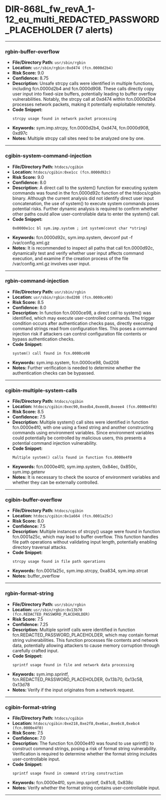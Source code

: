 # DIR-868L_fw_revA_1-12_eu_multi_REDACTED_PASSWORD_PLACEHOLDER (7 alerts)

---

### rgbin-buffer-overflow

- **File/Directory Path:** `usr/sbin/rgbin`
- **Location:** `usr/sbin/rgbin:0xd474 (fcn.0000d2b4)`
- **Risk Score:** 9.0
- **Confidence:** 8.75
- **Description:** Unsafe strcpy calls were identified in multiple functions, including fcn.0000d2b4 and fcn.0000d908. These calls directly copy user input into fixed-size buffers, potentially leading to buffer overflow vulnerabilities. Notably, the strcpy call at 0xd474 within fcn.0000d2b4 processes network packets, making it potentially exploitable remotely.
- **Code Snippet:**
  ```
  strcpy usage found in network packet processing
  ```
- **Keywords:** sym.imp.strcpy, fcn.0000d2b4, 0xd474, fcn.0000d908, 0xd97c
- **Notes:** Multiple strcpy call sites need to be analyzed one by one.

---
### cgibin-system-command-injection

- **File/Directory Path:** `htdocs/cgibin`
- **Location:** `htdocs/cgibin:0xe1cc (fcn.0000d92c)`
- **Risk Score:** 9.0
- **Confidence:** 8.0
- **Description:** A direct call to the system() function for executing system commands was found in the fcn.0000d92c function of the htdocs/cgibin binary. Although the current analysis did not identify direct user input concatenation, the use of system() to execute system commands poses potential risks. Further dynamic analysis is required to confirm whether other paths could allow user-controllable data to enter the system() call.
- **Code Snippet:**
  ```
  0x0000e1cc bl sym.imp.system ; int system(const char *string)
  ```
- **Keywords:** fcn.0000d92c, sym.imp.system, devconf put -f /var/config.xml.gz
- **Notes:** It is recommended to inspect all paths that call fcn.0000d92c, dynamically test and verify whether user input affects command execution, and examine if the creation process of the file /var/config.xml.gz involves user input.

---
### rgbin-command-injection

- **File/Directory Path:** `usr/sbin/rgbin`
- **Location:** `usr/sbin/rgbin:0xd208 (fcn.0000ce98)`
- **Risk Score:** 8.5
- **Confidence:** 8.0
- **Description:** In function fcn.0000ce98, a direct call to system() was identified, which may execute user-controlled commands. The trigger condition occurs after authentication checks pass, directly executing command strings read from configuration files. This poses a command injection risk if attackers can control configuration file contents or bypass authentication checks.
- **Code Snippet:**
  ```
  system() call found in fcn.0000ce98
  ```
- **Keywords:** sym.imp.system, fcn.0000ce98, 0xd208
- **Notes:** Further verification is needed to determine whether the authentication checks can be bypassed.

---
### cgibin-multiple-system-calls

- **File/Directory Path:** `htdocs/cgibin`
- **Location:** `htdocs/cgibin:0xec90,0xedb4,0xeed8,0xeee4 (fcn.0000e4f0)`
- **Risk Score:** 8.5
- **Confidence:** 7.5
- **Description:** Multiple system() call sites were identified in function fcn.0000e4f0, with one using a fixed string and another constructing commands using environment variables. Since environment variables could potentially be controlled by malicious users, this presents a potential command injection vulnerability.
- **Code Snippet:**
  ```
  Multiple system() calls found in function fcn.0000e4f0
  ```
- **Keywords:** fcn.0000e4f0, sym.imp.system, 0x84ec, 0x850c, sym.imp.getenv
- **Notes:** It is necessary to check the source of environment variables and whether they can be externally controlled.

---
### cgibin-buffer-overflow

- **File/Directory Path:** `htdocs/cgibin`
- **Location:** `htdocs/cgibin:0x1a664 (fcn.0001a25c)`
- **Risk Score:** 8.0
- **Confidence:** 7.5
- **Description:** Multiple instances of strcpy() usage were found in function fcn.0001a25c, which may lead to buffer overflow. This function handles file path operations without validating input length, potentially enabling directory traversal attacks.
- **Code Snippet:**
  ```
  strcpy usage found in file path operations
  ```
- **Keywords:** fcn.0001a25c, sym.imp.strcpy, 0xa834, sym.imp.strcat
- **Notes:** buffer_overflow

---
### rgbin-format-string

- **File/Directory Path:** `usr/sbin/rgbin`
- **Location:** `usr/sbin/rgbin:0x13b70 (fcn.REDACTED_PASSWORD_PLACEHOLDER)`
- **Risk Score:** 7.5
- **Confidence:** 7.25
- **Description:** Multiple sprintf calls were identified in function fcn.REDACTED_PASSWORD_PLACEHOLDER, which may contain format string vulnerabilities. This function processes file contents and network data, potentially allowing attackers to cause memory corruption through carefully crafted input.
- **Code Snippet:**
  ```
  sprintf usage found in file and network data processing
  ```
- **Keywords:** sym.imp.sprintf, fcn.REDACTED_PASSWORD_PLACEHOLDER, 0x13b70, 0x13c58, 0x13d78
- **Notes:** Verify if the input originates from a network request.

---
### cgibin-format-string

- **File/Directory Path:** `htdocs/cgibin`
- **Location:** `htdocs/cgibin:0xe218,0xe2f8,0xe6ac,0xe6c8,0xebc4 (fcn.0000e4f0)`
- **Risk Score:** 7.5
- **Confidence:** 7.0
- **Description:** The function fcn.0000e4f0 was found to use sprintf() to construct command strings, posing a risk of format string vulnerability. Verification is required to determine whether the format string includes user-controllable input.
- **Code Snippet:**
  ```
  sprintf usage found in command string construction
  ```
- **Keywords:** fcn.0000e4f0, sym.imp.sprintf, 0x81c8, 0x838c
- **Notes:** Verify whether the format string contains user-controllable input.

---
